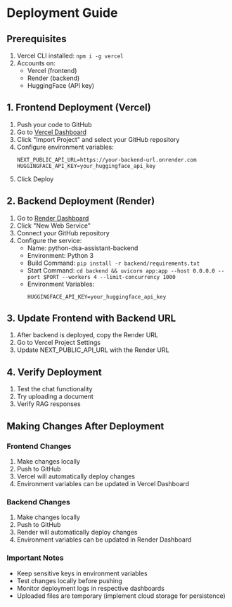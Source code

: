 # Deployment Guide

## Prerequisites
1. Vercel CLI installed: `npm i -g vercel`
2. Accounts on:
   - Vercel (frontend)
   - Render (backend)
   - HuggingFace (API key)

## 1. Frontend Deployment (Vercel)

1. Push your code to GitHub
2. Go to [Vercel Dashboard](https://vercel.com)
3. Click "Import Project" and select your GitHub repository
4. Configure environment variables:
   ```
   NEXT_PUBLIC_API_URL=https://your-backend-url.onrender.com
   HUGGINGFACE_API_KEY=your_huggingface_api_key
   ```
5. Click Deploy

## 2. Backend Deployment (Render)

1. Go to [Render Dashboard](https://dashboard.render.com)
2. Click "New Web Service"
3. Connect your GitHub repository
4. Configure the service:
   - Name: python-dsa-assistant-backend
   - Environment: Python 3
   - Build Command: `pip install -r backend/requirements.txt`
   - Start Command: `cd backend && uvicorn app:app --host 0.0.0.0 --port $PORT --workers 4 --limit-concurrency 1000`
   - Environment Variables:
     ```
     HUGGINGFACE_API_KEY=your_huggingface_api_key
     ```

## 3. Update Frontend with Backend URL

1. After backend is deployed, copy the Render URL
2. Go to Vercel Project Settings
3. Update NEXT_PUBLIC_API_URL with the Render URL

## 4. Verify Deployment

1. Test the chat functionality
2. Try uploading a document
3. Verify RAG responses

## Making Changes After Deployment

### Frontend Changes
1. Make changes locally
2. Push to GitHub
3. Vercel will automatically deploy changes
4. Environment variables can be updated in Vercel Dashboard

### Backend Changes
1. Make changes locally
2. Push to GitHub
3. Render will automatically deploy changes
4. Environment variables can be updated in Render Dashboard

### Important Notes
- Keep sensitive keys in environment variables
- Test changes locally before pushing
- Monitor deployment logs in respective dashboards
- Uploaded files are temporary (implement cloud storage for persistence)